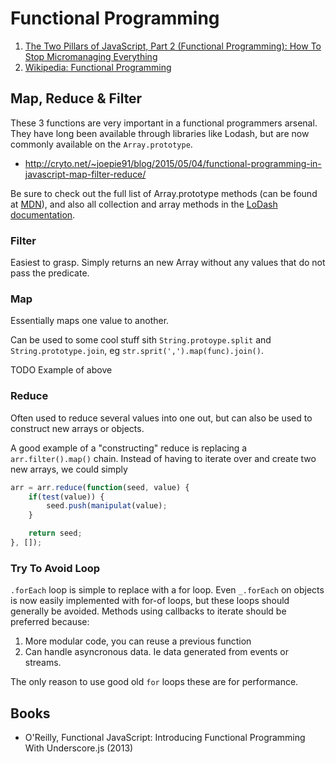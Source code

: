 # Functional Programming

1. [The Two Pillars of JavaScript, Part 2 (Functional Programming): How To Stop Micromanaging Everything](https://medium.com/javascript-scene/the-two-pillars-of-javascript-pt-2-functional-programming-a63aa53a41a4#.268j39loi)
2. [Wikipedia: Functional Programming](https://en.wikipedia.org/wiki/Functional_programming)

## Map, Reduce & Filter

These 3 functions are very important in a functional programmers arsenal. They
have long been available through libraries like Lodash, but are now commonly
available on the `Array.prototype`.

+ <http://cryto.net/~joepie91/blog/2015/05/04/functional-programming-in-javascript-map-filter-reduce/>

Be sure to check out the full list of Array.prototype methods (can be found at
[MDN](https://developer.mozilla.org/en-US/docs/Web/JavaScript/Reference/Global_Objects/Array)),
and also all collection and array methods in the [LoDash documentation](https://lodash.com/docs).

### Filter

Easiest to grasp. Simply returns an new Array without any values that do not pass
the predicate.

### Map

Essentially maps one value to another.

Can be used to some cool stuff sith `String.protoype.split` and
`String.prototype.join`, eg `str.sprit(',').map(func).join()`.

TODO Example of above

### Reduce

Often used to reduce several values into one out, but can also be used to
construct new arrays or objects.

A good example of a "constructing" reduce is replacing
a `arr.filter().map()` chain. Instead of having to iterate
over and create two new arrays, we could simply

```js
arr = arr.reduce(function(seed, value) {
	if(test(value)) {
		seed.push(manipulat(value);
	}

	return seed;
}, []);
```

### Try To Avoid Loop

`.forEach` loop is simple to replace with a for loop. Even `_.forEach` on
objects is now easily implemented with for-of loops, but these loops should
generally be avoided. Methods using callbacks to iterate should be preferred
because:

1. More modular code, you can reuse a previous function
2. Can handle asyncronous data. Ie data generated from events or streams.

The only reason to use good old `for` loops these are for performance.

## Books

- O'Reilly, Functional JavaScript: Introducing Functional Programming With
  Underscore.js (2013)
